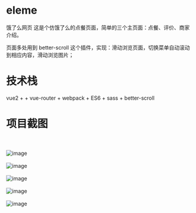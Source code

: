 eleme
====

饿了么网页
这是个仿饿了么的点餐页面，简单的三个主页面：点餐、评价、商家介绍。

页面多处用到 better-scroll 这个插件，实现：滑动浏览页面，切换菜单自动滚动到相应内容，滑动浏览图片；

技术栈
====
vue2 + + vue-router + webpack + ES6 + sass + better-scroll

项目截图
====
<br><br>
![image](https://github.com/owltang/eleme/blob/master/home.png)<br><br>
![image](https://github.com/owltang/eleme/blob/master/rating.png)<br><br>
![image](https://github.com/owltang/eleme/blob/master/seller.png)<br><br>
![image](https://github.com/owltang/eleme/blob/master/shopcart.png)<br><br>
![image](https://github.com/owltang/eleme/blob/master/detail.png)<br><br>



